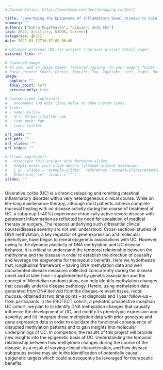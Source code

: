 ```yaml
---
# Documentation: https://wowchemy.com/docs/managing-content/

title: "Leveraging the Epigenome of Inflammatory Bowel Disease to Gain Mechanistic Insights Into Disease Pathophysiology"
summary: ""
authors: ["Subra Kugathasan", "Liaison: Judy Cho"]
tags: [R21, Ancillary, NIDDK, Current]
categories: [R21]
date: 2021-03-12T16:57:09-06:00

# Optional external URL for project (replaces project detail page).
external_link: ""

# Featured image
# To use, add an image named `featured.jpg/png` to your page's folder.
# Focal points: Smart, Center, TopLeft, Top, TopRight, Left, Right, BottomLeft, Bottom, BottomRight.
image:
  caption: ""
  focal_point: left
  preview_only: true

# Custom links (optional).
#   Uncomment and edit lines below to show custom links.
# links:
# - name: Follow
#   url: https://twitter.com
#   icon_pack: fab
#   icon: twitter

url_code: ""
url_pdf: ""
url_slides: ""
url_video: ""

# Slides (optional).
#   Associate this project with Markdown slides.
#   Simply enter your slide deck's filename without extension.
#   E.g. `slides = "example-slides"` references `content/slides/example-slides.md`.
#   Otherwise, set `slides = ""`.
slides: ""
---
```


Ulcerative colitis (UC) is a chronic relapsing and remitting intestinal inflammatory disorder with a very heterogeneous clinical course. While on life-long maintenance therapy, although most patients achieve complete mucosal healing with no disease activity during the course of treatment of UC, a subgroup (~40%) experience chronically active severe disease with persistent inflammation as reflected by need for escalation of medical therapy or surgery. The reasons underlying such differential clinical course/disease severity are not well understood. Cross-sectional studies of DNA methylation, a key regulator of gene expression and molecular phenotype, have begun to reveal epigenetic associations with UC. However, owing to the dynamic plasticity of DNA methylation and UC disease behavior, it is critical to understand the temporal relationship between the methylome and the disease in order to establish the direction of causality and leverage the epigenome for therapeutic benefits. Here we hypothesize that, longitudinal framework – having DNA methylation data and well documented disease measures collected concurrently during the disease onset and at later time – supplemented by genetic association and the concept of Mendelian randomization, can help identify methylation changes that causally underlie disease pathology. Herein, using methylation data generated from DNA derived from the disease-relevant tissue, rectal mucosa, obtained at two time points – at diagnosis and 1 year follow-up – from participants in the PROTECT cohort, a pediatric prospective inception UC cohort, we plan to (i) identify DNA methylation changes that causally influence the development of UC, and modify its phenotypic expression and severity; and (ii) integrate these methylation data with prior genotype and gene expression data in order to elucidate the functional consequence of disrupted methylation patterns and to gain insights into molecular underpinnings of UC. In completion, the results of this project will provide new insights into the epigenetic basis of UC. Understanding the temporal relationship between how methylome changes during the course of the disease, as a result of varying clinical characteristics, and how disease subgroups evolve may aid in the identification of potentially causal epigenetic targets which could subsequently be leveraged for therapeutic benefits.
